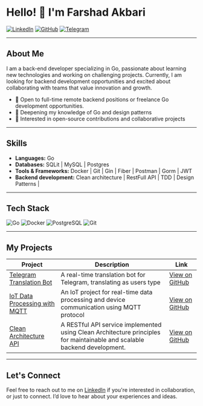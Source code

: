 

# Hello! 👋 I'm Farshad Akbari

[![LinkedIn](https://img.shields.io/badge/LinkedIn-0077B5?style=for-the-badge&logo=linkedin&logoColor=white)](https://www.linkedin.com/in/farshad-akbari-arzati)
[![GitHub](https://img.shields.io/badge/GitHub-100000?style=for-the-badge&logo=github&logoColor=white)](https://github.com/mzfarshad)
[![Telegram](https://img.shields.io/badge/Telegram-0088cc?style=for-the-badge&logo=telegram&logoColor=white)](https://t.me/Farshad1769)

---

## About Me
I am a back-end developer specializing in Go, passionate about learning new technologies and working on challenging projects. Currently, I am looking for backend development opportunities and excited about collaborating with teams that value innovation and growth.

- 🔭 Open to full-time remote backend positions or freelance Go development opportunities.
- 🌱 Deepening my knowledge of Go and design patterns
- 👯 Interested in open-source contributions and collaborative projects

---

## Skills
- **Languages:** Go
- **Databases:** SQLit | MySQL | Postgres
- **Tools & Frameworks:** Docker | Git | Gin | Fiber | Postman | Gorm | JWT
- **Backend development:** Clean architecture | RestFull API | TDD | Design Patterns | 
---

## Tech Stack
![Go](https://img.shields.io/badge/-Go-00ADD8?logo=go&logoColor=white&style=flat)
![Docker](https://img.shields.io/badge/-Docker-2496ED?logo=docker&logoColor=white&style=flat)
![PostgreSQL](https://img.shields.io/badge/-PostgreSQL-336791?logo=postgresql&logoColor=white&style=flat)
![Git](https://img.shields.io/badge/-Git-F05032?logo=git&logoColor=white&style=flat)

---

## My Projects

| Project | Description | Link |
|---------|-------------|------|
| [Telegram Translation Bot](https://github.com/mzfarshad/telegram_bot_translate) | A real-time translation bot for Telegram, translating as users type | [View on GitHub](https://github.com/mzfarshad/telegram-translation-bot) |
| [IoT Data Processing with MQTT](https://github.com/mzfarshad/mQTT) | An IoT project for real-time data processing and device communication using MQTT protocol | [View on GitHub](https://github.com/mzfarshad/mQTT) |
| [Clean Architecture API](https://github.com/mzfarshad/clean-architecture-api) | A RESTful API service implemented using Clean Architecture principles for maintainable and scalable backend development. | [View on GitHub](https://github.com/mzfarshad/clean-architecture-api) |

---

## Let's Connect
Feel free to reach out to me on [LinkedIn](https://www.linkedin.com/in/farshad-akbari-arzati) if you're interested in collaboration, or just to connect. I’d love to hear about your experiences and ideas.
